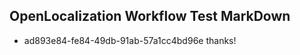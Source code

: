 ## OpenLocalization Workflow Test MarkDown
* ad893e84-fe84-49db-91ab-57a1cc4bd96e thanks!

<!--HONumber=Jul16_HO4-->


